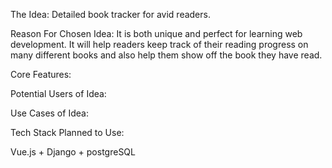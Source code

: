 The Idea:
Detailed book tracker for avid readers.


Reason For Chosen Idea:
It is both unique and perfect for learning web development. 
It will help readers keep track of their reading progress on many different books and also help them show off the book they have read.

Core Features:



Potential Users of Idea:



Use Cases of Idea:



Tech Stack Planned to Use:

Vue.js + Django + postgreSQL



















